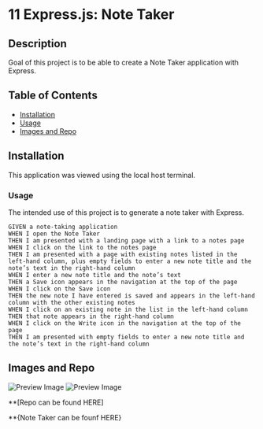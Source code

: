 # 11 Express.js: Note Taker

## Description

Goal of this project is to be able to create a Note Taker application with Express.

## Table of Contents
  * [Installation](#installation)
  * [Usage](#usage)
  * [Images and Repo](#images)

## Installation
This application was viewed using the local host terminal.

### Usage
 The intended use of this project is to generate a note taker with Express. 

```
GIVEN a note-taking application
WHEN I open the Note Taker
THEN I am presented with a landing page with a link to a notes page
WHEN I click on the link to the notes page
THEN I am presented with a page with existing notes listed in the left-hand column, plus empty fields to enter a new note title and the note’s text in the right-hand column
WHEN I enter a new note title and the note’s text
THEN a Save icon appears in the navigation at the top of the page
WHEN I click on the Save icon
THEN the new note I have entered is saved and appears in the left-hand column with the other existing notes
WHEN I click on an existing note in the list in the left-hand column
THEN that note appears in the right-hand column
WHEN I click on the Write icon in the navigation at the top of the page
THEN I am presented with empty fields to enter a new note title and the note’s text in the right-hand column
```
 ## Images and Repo

![Preview Image](./public/assets/images/Screenshot%202023-11-05%20at%202.30.02 PM.png)
![Preview Image](./public/assets/images/Screenshot%202023-11-05%20at%202.30.10 PM.png)

 **[Repo can be found HERE]

 **{Note Taker can be founf HERE}
 

